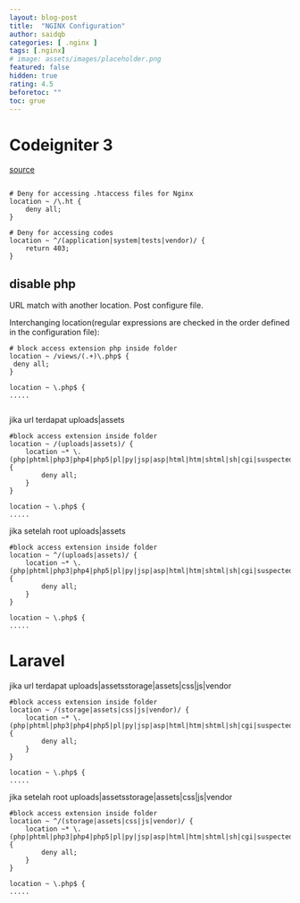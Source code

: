 ```yaml
---
layout: blog-post
title:  "NGINX Configuration"
author: saidqb
categories: [ .nginx ]
tags: [.nginx]
# image: assets/images/placeholder.png
featured: false
hidden: true
rating: 4.5
beforetoc: ""
toc: grue
---
```


# Codeigniter 3
[source](https://gist.github.com/yidas/30a611449992b0fac173267951e5f17f)
```

# Deny for accessing .htaccess files for Nginx
location ~ /\.ht {
	deny all;
}

# Deny for accessing codes
location ~ ^/(application|system|tests|vendor)/ {
	return 403;
}

```

## disable php


URL match with another location. Post configure file.

Interchanging location(regular expressions are checked in the order defined in the configuration file):


```
# block access extension php inside folder
location ~ /views/(.+)\.php$ {
 deny all;
}

location ~ \.php$ {
.....


```

jika url terdapat uploads|assets

```
#block access extension inside folder
location ~ /(uploads|assets)/ {
    location ~* \.(php|phtml|php3|php4|php5|pl|py|jsp|asp|html|htm|shtml|sh|cgi|suspected)$ {
        deny all;
    }
}

location ~ \.php$ {
.....

```


jika setelah root uploads|assets
```
#block access extension inside folder
location ~ ^/(uploads|assets)/ {
    location ~* \.(php|phtml|php3|php4|php5|pl|py|jsp|asp|html|htm|shtml|sh|cgi|suspected)$ {
        deny all;
    }
}

location ~ \.php$ {
.....

```

# Laravel

jika url terdapat uploads|assetsstorage|assets|css|js|vendor


```
#block access extension inside folder
location ~ /(storage|assets|css|js|vendor)/ {
    location ~* \.(php|phtml|php3|php4|php5|pl|py|jsp|asp|html|htm|shtml|sh|cgi|suspected)$ {
        deny all;
    }
}

location ~ \.php$ {
.....

```

jika setelah root uploads|assetsstorage|assets|css|js|vendor


```
#block access extension inside folder
location ~ ^/(storage|assets|css|js|vendor)/ {
    location ~* \.(php|phtml|php3|php4|php5|pl|py|jsp|asp|html|htm|shtml|sh|cgi|suspected)$ {
        deny all;
    }
}

location ~ \.php$ {
.....

```